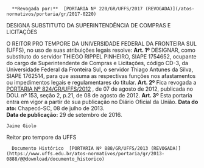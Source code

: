       **Revogada por:**  [PORTARIA Nº 220/GR/UFFS/2017 (REVOGADA)](/atos-normativos/portaria/gr/2017-0220) 

   DESIGNA SUBSTITUTO DA SUPERINTENDÊNCIA DE COMPRAS E LICITAÇÕES  

 O REITOR PRO TEMPORE DA UNIVERSIDADE FEDERAL DA FRONTEIRA SUL (UFFS), no uso de suas atribuições legais resolve:   **Art. 1º** DESIGNAR, como substituto do servidor THIEGO RIPPEL PINHEIRO, SIAPE 1754652, ocupante do cargo de Superintendente de Compras e Licitações, código CD-3, da Universidade Federal da Fronteira Sul, o servidor Thiago Antunes da Silva, SIAPE 1762514, para que assuma as respectivas funções nos afastamentos ou impedimentos legais e regulamentares do titular.   **Art. 2º** Fica revogada a [PORTARIA Nº 824/GR/UFFS/2012](https://www.uffs.edu.br/atos-normativos/portaria/gr/2012-0824)  , de 07 de agosto de 2012, publicada no DOU. nº 153, seção 2, p.21, de 08 de agosto de 2012.   **Art. 3º** Esta portaria entra em vigor a partir de sua publicação no Diário Oficial da União.      **Data do ato:** Chapecó-SC, 08 de julho de 2013.   
 **Data de publicação:**  29 de setembro de 2016. 

    Jaime Giolo   
 Reitor pro tempore da UFFS 

      Documento Histórico  [PORTARIA Nº 888/GR/UFFS/2013 (REVOGADA)](https://www.uffs.edu.br/atos-normativos/portaria/gr/2013-0888/@@download/documento_historico)     
      